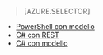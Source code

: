 > [AZURE.SELECTOR]
- [PowerShell con modello](iot-hub-rm-template-powershell.md)
- [C# con REST](iot-hub-rm-rest.md)
- [C# con modello](iot-hub-rm-template.md)

